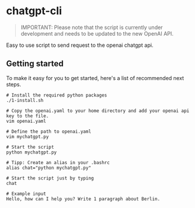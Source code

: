 # chatgpt-cli

> IMPORTANT: Please note that the script is currently under development and needs to be updated to the new OpenAI API.

Easy to use script to send request to the openai chatgpt api.

## Getting started

To make it easy for you to get started, here's a list of recommended next steps. 

```
# Install the required python packages
./1-install.sh

# Copy the openai.yaml to your home directory and add your openai api key to the file.
vim openai.yaml

# Define the path to openai.yaml
vim mychatgpt.py

# Start the script
python mychatgpt.py

# Tipp: Create an alias in your .bashrc
alias chat="python mychatgpt.py"

# Start the script just by typing
chat

# Example input
Hello, how can I help you? Write 1 paragraph about Berlin.

```
